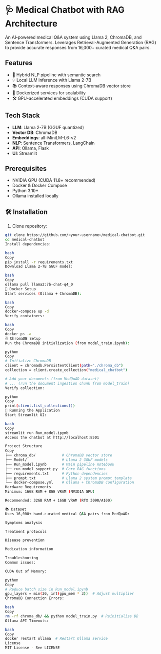 # 🩺 Medical Chatbot with RAG Architecture

An AI-powered medical Q&A system using Llama 2, ChromaDB, and Sentence Transformers. Leverages Retrieval-Augmented Generation (RAG) to provide accurate responses from 16,000+ curated medical Q&A pairs.

## Features
- 🚀 Hybrid NLP pipeline with semantic search
- 💡 Local LLM inference with Llama 2-7B
- 📚 Context-aware responses using ChromaDB vector store
- 🐳 Dockerized services for scalability
- 🛠️ GPU-accelerated embeddings (CUDA support)

## Tech Stack
- **LLM**: Llama 2-7B (GGUF quantized)
- **Vector DB**: ChromaDB
- **Embeddings**: all-MiniLM-L6-v2
- **NLP**: Sentence Transformers, LangChain
- **API**: Ollama, Flask
- **UI**: Streamlit

## Prerequisites
- NVIDIA GPU (CUDA 11.8+ recommended)
- Docker & Docker Compose
- Python 3.10+
- Ollama installed locally

## 🛠️ Installation

1. Clone repository:
```bash
git clone https://github.com/<your-username>/medical-chatbot.git
cd medical-chatbot
Install dependencies:

bash
Copy
pip install -r requirements.txt
Download Llama 2-7B GGUF model:

bash
Copy
ollama pull llama2:7b-chat-q4_0
🐳 Docker Setup
Start services (Ollama + ChromaDB):

bash
Copy
docker-compose up -d
Verify containers:

bash
Copy
docker ps -a
🗄️ ChromaDB Setup
Run the ChromaDB initialization (from model_train.ipynb):

python
Copy
# Initialize ChromaDB
client = chromadb.PersistentClient(path="./chroma_db")
collection = client.create_collection("medical_chatbot")

# Add your documents (from MedQuAD dataset)
# ... (run the document ingestion chunk from model_train)
Verify collection:

python
Copy
print(client.list_collections())
🚀 Running the Application
Start Streamlit UI:

bash
Copy
streamlit run Run_model.ipynb
Access the chatbot at http://localhost:8501

Project Structure
Copy
├── chroma_db/            # ChromaDB vector store
├── Model/                # Llama 2 GGUF models
├── Run_model.ipynb       # Main pipeline notebook
├── run_model_support.py  # Core RAG functions
├── requirements.txt      # Python dependencies
├── prompt.txt            # Llama 2 system prompt template
└── docker-compose.yml    # Ollama + ChromaDB configuration
Hardware Requirements
Minimum: 16GB RAM + 8GB VRAM (NVIDIA GPU)

Recommended: 32GB RAM + 16GB VRAM (RTX 3090/A100)

📚 Dataset
Uses 16,000+ hand-curated medical Q&A pairs from MedQuAD:

Symptoms analysis

Treatment protocols

Disease prevention

Medication information

Troubleshooting
Common issues:

CUDA Out of Memory:

python
Copy
# Reduce batch size in Run_model.ipynb
gpu_layers = min(30, int(gpu_mem * 3))  # Adjust multiplier
ChromaDB Connection Errors:

bash
Copy
rm -rf chroma_db/ && python model_train.py  # Reinitialize DB
Ollama API Timeouts:

bash
Copy
docker restart ollama  # Restart Ollama service
License
MIT License - See LICENSE
